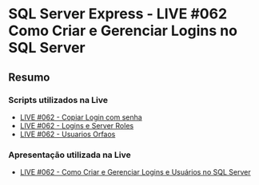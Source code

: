 # SQL Server Express - LIVE #062 Como Criar e Gerenciar Logins no SQL Server

## Resumo

### Scripts utilizados na Live

- [LIVE #062 - Copiar Login com senha](./src/LIVE%20#062%20-%20Copiar%20Login%20com%20senha.sql)
- [LIVE #062 - Logins e Server Roles](./src/LIVE%20#062%20-%20Logins%20e%20Server%20Roles.sql)
- [LIVE #062 - Usuarios Orfaos](./src/LIVE%20#062%20-%20Usuarios%20Orfaos.sql)

### Apresentação utilizada na Live

- [LIVE #062 - Como Criar e Gerenciar Logins e Usuários no SQL Server](./docs/LIVE_#062_Como_Criar_e_Gerenciar_Logins_e_Usuarios_no_SQL_Server.pdf)
